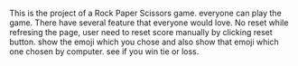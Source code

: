 This is the project of a Rock Paper Scissors game.
everyone can play the game.
There have several feature that everyone would love.
No reset while refresing the page, user need to reset score manually by clicking reset button.
show the emoji which you chose and also show that emoji which one chosen by computer.
see if you win tie or loss.
